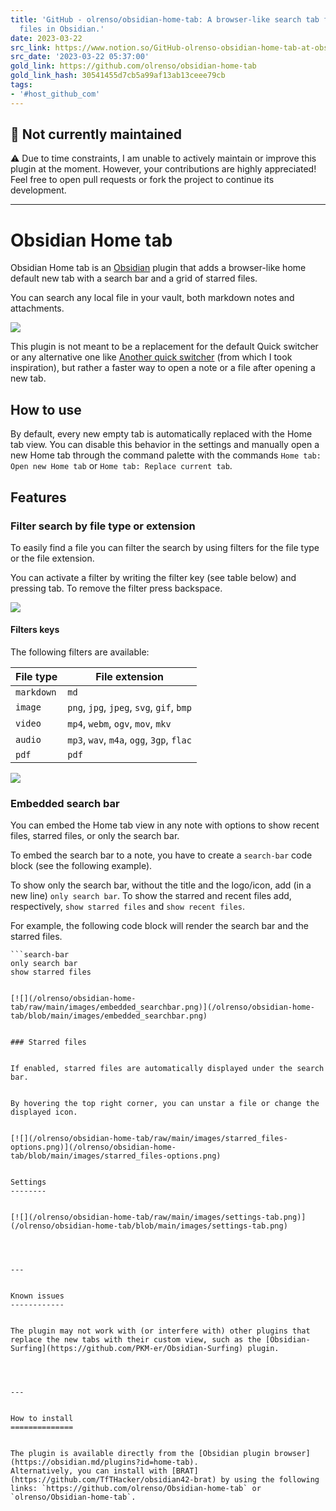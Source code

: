 ```yaml
---
title: 'GitHub - olrenso/obsidian-home-tab: A browser-like search tab for your local
  files in Obsidian.'
date: 2023-03-22
src_link: https://www.notion.so/GitHub-olrenso-obsidian-home-tab-at-obsidian-iceberg-68d1ac4e73b845a9804518cd211a43d5
src_date: '2023-03-22 05:37:00'
gold_link: https://github.com/olrenso/obsidian-home-tab
gold_link_hash: 30541455d7cb5a99af13ab13ceee79cb
tags:
- '#host_github_com'
---
```


🚧 Not currently maintained
--------------------------


⚠️ Due to time constraints, I am unable to actively maintain or improve this plugin at the moment. However, your contributions are highly appreciated! Feel free to open pull requests or fork the project to continue its development.




---


Obsidian Home tab
=================


Obsidian Home tab is an [Obsidian](https://obsidian.md/) plugin that adds a browser-like home default new tab with a search bar and a grid of starred files.


You can search any local file in your vault, both markdown notes and attachments.


[![](/olrenso/obsidian-home-tab/raw/main/images/home-tab.png)](/olrenso/obsidian-home-tab/blob/main/images/home-tab.png)


This plugin is not meant to be a replacement for the default Quick switcher or any alternative one like [Another quick switcher](https://github.com/tadashi-aikawa/obsidian-another-quick-switcher) (from which I took inspiration), but rather a faster way to open a note or a file after opening a new tab.


How to use
----------


By default, every new empty tab is automatically replaced with the Home tab view. You can disable this behavior in the settings and manually open a new Home tab through the command palette with the commands `Home tab: Open new Home tab` or `Home tab: Replace current tab`.


Features
--------


### Filter search by file type or extension


To easily find a file you can filter the search by using filters for the file type or the file extension.


You can activate a filter by writing the filter key (see table below) and pressing tab. To remove the filter press backspace.


[![](/olrenso/obsidian-home-tab/raw/main/images/search_filters.png)](/olrenso/obsidian-home-tab/blob/main/images/search_filters.png)


#### Filters keys


The following filters are available:




| File type | File extension |
| --- | --- |
| `markdown` | `md` |
| `image` | `png`, `jpg`, `jpeg`, `svg`, `gif`, `bmp` |
| `video` | `mp4`, `webm`, `ogv`, `mov`, `mkv` |
| `audio` | `mp3`, `wav`, `m4a`, `ogg`, `3gp`, `flac` |
| `pdf` | `pdf` |


[![](/olrenso/obsidian-home-tab/raw/main/images/filters_gif.gif)](/olrenso/obsidian-home-tab/blob/main/images/filters_gif.gif)


### Embedded search bar


You can embed the Home tab view in any note with options to show recent files, starred files, or only the search bar.


To embed the search bar to a note, you have to create a `search-bar` code block (see the following example).


To show only the search bar, without the title and the logo/icon, add (in a new line) `only search bar`.
To show the starred and recent files add, respectively, `show starred files` and `show recent files`.


For example, the following code block will render the search bar and the starred files.



```
```search-bar
only search bar
show starred files
```

```

[![](/olrenso/obsidian-home-tab/raw/main/images/embedded_searchbar.png)](/olrenso/obsidian-home-tab/blob/main/images/embedded_searchbar.png)


### Starred files


If enabled, starred files are automatically displayed under the search bar.


By hovering the top right corner, you can unstar a file or change the displayed icon.


[![](/olrenso/obsidian-home-tab/raw/main/images/starred_files-options.png)](/olrenso/obsidian-home-tab/blob/main/images/starred_files-options.png)


Settings
--------


[![](/olrenso/obsidian-home-tab/raw/main/images/settings-tab.png)](/olrenso/obsidian-home-tab/blob/main/images/settings-tab.png)




---


Known issues
------------


The plugin may not work with (or interfere with) other plugins that replace the new tabs with their custom view, such as the [Obsidian-Surfing](https://github.com/PKM-er/Obsidian-Surfing) plugin.




---


How to install
==============


The plugin is available directly from the [Obsidian plugin browser](https://obsidian.md/plugins?id=home-tab).
Alternatively, you can install with [BRAT](https://github.com/TfTHacker/obsidian42-brat) by using the following links: `https://github.com/olrenso/Obsidian-home-tab` or `olrenso/Obsidian-home-tab`.